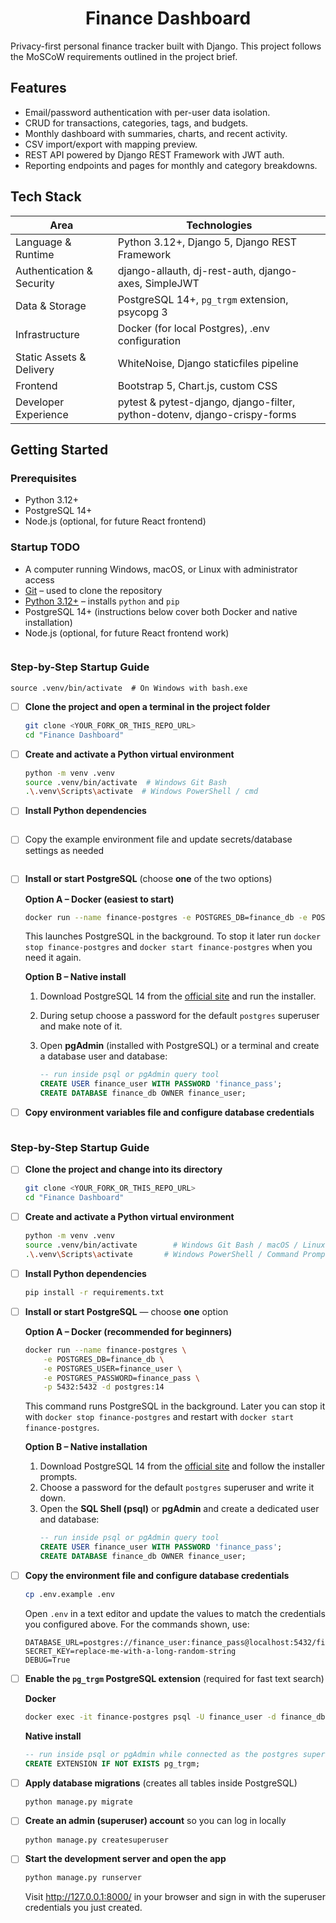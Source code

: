 <div align=center>

# Finance Dashboard
</div>

Privacy-first personal finance tracker built with Django. This project follows the MoSCoW requirements outlined in the project brief.

## Features

- Email/password authentication with per-user data isolation.
- CRUD for transactions, categories, tags, and budgets.
- Monthly dashboard with summaries, charts, and recent activity.
- CSV import/export with mapping preview.
- REST API powered by Django REST Framework with JWT auth.
- Reporting endpoints and pages for monthly and category breakdowns.

## Tech Stack

| Area | Technologies |
| --- | --- |
| Language & Runtime | Python 3.12+, Django 5, Django REST Framework |
| Authentication & Security | django-allauth, dj-rest-auth, django-axes, SimpleJWT |
| Data & Storage | PostgreSQL 14+, `pg_trgm` extension, psycopg 3 |
| Infrastructure | Docker (for local Postgres), .env configuration |
| Static Assets & Delivery | WhiteNoise, Django staticfiles pipeline |
| Frontend | Bootstrap 5, Chart.js, custom CSS |
| Developer Experience | pytest & pytest-django, django-filter, python-dotenv, django-crispy-forms |


## Getting Started

### Prerequisites

- Python 3.12+
- PostgreSQL 14+
- Node.js (optional, for future React frontend)

### Startup TODO
- A computer running Windows, macOS, or Linux with administrator access
- [Git](https://git-scm.com/) – used to clone the repository
- [Python 3.12+](https://www.python.org/downloads/) – installs `python` and `pip`
- PostgreSQL 14+ (instructions below cover both Docker and native installation)
- Node.js (optional, for future React frontend work)
	```bash
### Step-by-Step Startup Guide
	source .venv/bin/activate  # On Windows with bash.exe
- [ ] **Clone the project and open a terminal in the project folder**

	```bash
	git clone <YOUR_FORK_OR_THIS_REPO_URL>
	cd "Finance Dashboard"
	```

- [ ] **Create and activate a Python virtual environment**

	```bash
	python -m venv .venv
	source .venv/bin/activate  # Windows Git Bash
	.\.venv\Scripts\activate  # Windows PowerShell / cmd
	```

- [ ] **Install Python dependencies**
	```

- [ ] Copy the example environment file and update secrets/database settings as needed

	```bash
- [ ] **Install or start PostgreSQL** (choose **one** of the two options)

	**Option A – Docker (easiest to start)**

	```bash
	docker run --name finance-postgres -e POSTGRES_DB=finance_db -e POSTGRES_USER=finance_user -e POSTGRES_PASSWORD=finance_pass -p 5432:5432 -d postgres:14
	```

	This launches PostgreSQL in the background. To stop it later run `docker stop finance-postgres` and `docker start finance-postgres` when you need it again.

	**Option B – Native install**

	1. Download PostgreSQL 14 from the [official site](https://www.postgresql.org/download/) and run the installer.
	2. During setup choose a password for the default `postgres` superuser and make note of it.
	3. Open **pgAdmin** (installed with PostgreSQL) or a terminal and create a database user and database:

		 ```sql
		 -- run inside psql or pgAdmin query tool
		 CREATE USER finance_user WITH PASSWORD 'finance_pass';
		 CREATE DATABASE finance_db OWNER finance_user;
		 ```

- [ ] **Copy environment variables file and configure database credentials**
	```

### Step-by-Step Startup Guide

- [ ] **Clone the project and change into its directory**
	```bash
	git clone <YOUR_FORK_OR_THIS_REPO_URL>
	cd "Finance Dashboard"
	```

- [ ] **Create and activate a Python virtual environment**
	```bash
	python -m venv .venv
	source .venv/bin/activate        # Windows Git Bash / macOS / Linux
	.\.venv\Scripts\activate       # Windows PowerShell / Command Prompt
	```

- [ ] **Install Python dependencies**
	```bash
	pip install -r requirements.txt
	```

- [ ] **Install or start PostgreSQL** — choose **one** option

	**Option A – Docker (recommended for beginners)**
	```bash
	docker run --name finance-postgres \
		-e POSTGRES_DB=finance_db \
		-e POSTGRES_USER=finance_user \
		-e POSTGRES_PASSWORD=finance_pass \
		-p 5432:5432 -d postgres:14
	```
	This command runs PostgreSQL in the background. Later you can stop it with `docker stop finance-postgres` and restart with `docker start finance-postgres`.

	**Option B – Native installation**
	1. Download PostgreSQL 14 from the [official site](https://www.postgresql.org/download/) and follow the installer prompts.
	2. Choose a password for the default `postgres` superuser and write it down.
	3. Open the **SQL Shell (psql)** or **pgAdmin** and create a dedicated user and database:
		 ```sql
		 -- run inside psql or pgAdmin query tool
		 CREATE USER finance_user WITH PASSWORD 'finance_pass';
		 CREATE DATABASE finance_db OWNER finance_user;
		 ```

- [ ] **Copy the environment file and configure database credentials**
	```bash
	cp .env.example .env
	```
	Open `.env` in a text editor and update the values to match the credentials you configured above. For the commands shown, use:
	```env
	DATABASE_URL=postgres://finance_user:finance_pass@localhost:5432/finance_db
	SECRET_KEY=replace-me-with-a-long-random-string
	DEBUG=True
	```

- [ ] **Enable the `pg_trgm` PostgreSQL extension** (required for fast text search)

	**Docker**
	```bash
	docker exec -it finance-postgres psql -U finance_user -d finance_db -c "CREATE EXTENSION IF NOT EXISTS pg_trgm;"
	```

	**Native install**
	```sql
	-- run inside psql or pgAdmin while connected as the postgres superuser
	CREATE EXTENSION IF NOT EXISTS pg_trgm;
	```

- [ ] **Apply database migrations** (creates all tables inside PostgreSQL)
	```bash
	python manage.py migrate
	```

- [ ] **Create an admin (superuser) account** so you can log in locally
	```bash
	python manage.py createsuperuser
	```

- [ ] **Start the development server and open the app**
	```bash
	python manage.py runserver
	```
	Visit http://127.0.0.1:8000/ in your browser and sign in with the superuser credentials you just created.

